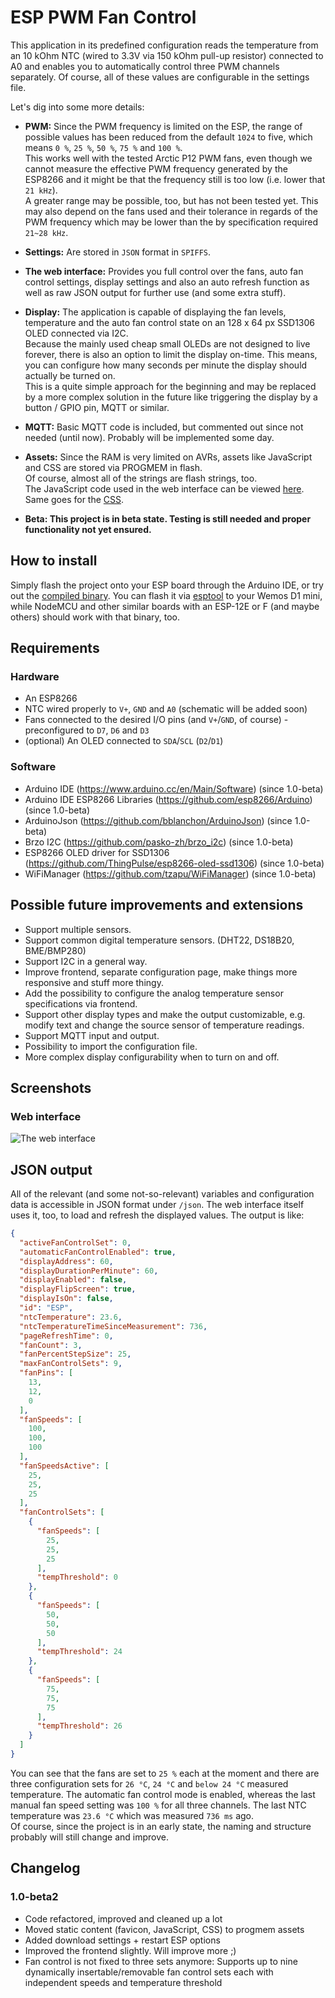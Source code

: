 # ESP PWM Fan Control
This application in its predefined configuration reads the temperature from an 10 kOhm NTC (wired to 3.3V via 150 kOhm pull-up resistor) connected to A0 and enables you to automatically control three PWM channels separately. Of course, all of these values are configurable in the settings file.

Let's dig into some more details:

- **PWM:** Since the PWM frequency is limited on the ESP, the range of possible values has been reduced from the default `1024` to five, which means `0 %`, `25 %`, `50 %`, `75 %` and `100 %`.  
This works well with the tested Arctic P12 PWM fans, even though we cannot measure the effective PWM frequency generated by the ESP8266 and it might be that the frequency still is too low (i.e. lower that `21 kHz`).  
A greater range may be possible, too, but has not been tested yet. This may also depend on the fans used and their tolerance in regards of the PWM frequency which may be lower than the by specification required `21~28 kHz`.

- **Settings:** Are stored in `JSON` format in `SPIFFS`.

- **The web interface:** Provides you full control over the fans, auto fan control settings, display settings and also an auto refresh function as well as raw JSON output for further use (and some extra stuff).

- **Display:** The application is capable of displaying the fan levels, temperature and the auto fan control state on an 128 x 64 px SSD1306 OLED connected via I2C.  
Because the mainly used cheap small OLEDs are not designed to live forever, there is also an option to limit the display on-time. This means, you can configure how many seconds per minute the display should actually be turned on.   
This is a quite simple approach for the beginning and may be replaced by a more complex solution in the future like triggering the display by a button / GPIO pin, MQTT or similar.

- **MQTT:** Basic MQTT code is included, but commented out since not needed (until now). Probably will be implemented some day.

- **Assets:** Since the RAM is very limited on AVRs, assets like JavaScript and CSS are stored via PROGMEM in flash.  
Of course, almost all of the strings are flash strings, too.  
The JavaScript code used in the web interface can be viewed [here](https://github.com/faeibson/ESPPWMFanControl/blob/master/assets/main.js). Same goes for the [CSS](https://github.com/faeibson/ESPPWMFanControl/blob/master/assets/main.css).

- **Beta: This project is in beta state. Testing is still needed and proper functionality not yet ensured.**

## How to install

Simply flash the project onto your ESP board through the Arduino IDE, or try out the [compiled binary](https://github.com/faeibson/ESPPWMFanControl/releases). You can flash it via [esptool](https://github.com/espressif/esptool) to your Wemos D1 mini, while NodeMCU and other similar boards with an ESP-12E or F (and maybe others) should work with that binary, too.

## Requirements

### Hardware
- An ESP8266
- NTC wired properly to `V+`, `GND` and `A0` (schematic will be added soon)
- Fans connected to the desired I/O pins (and `V+`/`GND`, of course) - preconfigured to `D7`, `D6` and `D3`
- (optional) An OLED connected to `SDA`/`SCL` (`D2`/`D1`)

### Software
- Arduino IDE (https://www.arduino.cc/en/Main/Software) (since 1.0-beta)
- Arduino IDE ESP8266 Libraries (https://github.com/esp8266/Arduino) (since 1.0-beta)
- ArduinoJson (https://github.com/bblanchon/ArduinoJson) (since 1.0-beta)
- Brzo I2C (https://github.com/pasko-zh/brzo_i2c) (since 1.0-beta)
- ESP8266 OLED driver for SSD1306 (https://github.com/ThingPulse/esp8266-oled-ssd1306) (since 1.0-beta)
- WiFiManager (https://github.com/tzapu/WiFiManager) (since 1.0-beta)
<!-- - ESP8266FS Plugin (https://github.com/esp8266/arduino-esp8266fs-plugin) (since 1.0-beta2)-->

<!-- ## Work in progress
- -->

## Possible future improvements and extensions

- Support multiple sensors.
- Support common digital temperature sensors. (DHT22, DS18B20, BME/BMP280)
- Support I2C in a general way.
- Improve frontend, separate configuration page, make things more responsive and stuff more thingy.
- Add the possibility to configure the analog temperature sensor specifications via frontend.
- Support other display types and make the output customizable, e.g. modify text and change the source sensor of temperature readings.
- Support MQTT input and output.
- Possibility to import the configuration file.
- More complex display configurability when to turn on and off.

## Screenshots

### Web interface

![The web interface](https://github.com/faeibson/ESPPWMFanControl/raw/master/screenshots/web_interface_1.0beta2.png "The web interface")

## JSON output

All of the relevant (and some not-so-relevant) variables and configuration data is accessible in JSON format under `/json`. The web interface itself uses it, too, to load and refresh the displayed values. The output is like:
```json
{
  "activeFanControlSet": 0,
  "automaticFanControlEnabled": true,
  "displayAddress": 60,
  "displayDurationPerMinute": 60,
  "displayEnabled": false,
  "displayFlipScreen": true,
  "displayIsOn": false,
  "id": "ESP",
  "ntcTemperature": 23.6,
  "ntcTemperatureTimeSinceMeasurement": 736,
  "pageRefreshTime": 0,
  "fanCount": 3,
  "fanPercentStepSize": 25,
  "maxFanControlSets": 9,
  "fanPins": [
    13,
    12,
    0
  ],
  "fanSpeeds": [
    100,
    100,
    100
  ],
  "fanSpeedsActive": [
    25,
    25,
    25
  ],
  "fanControlSets": [
    {
      "fanSpeeds": [
        25,
        25,
        25
      ],
      "tempThreshold": 0
    },
    {
      "fanSpeeds": [
        50,
        50,
        50
      ],
      "tempThreshold": 24
    },
    {
      "fanSpeeds": [
        75,
        75,
        75
      ],
      "tempThreshold": 26
    }
  ]
}
```

You can see that the fans are set to `25 %` each at the moment and there are three configuration sets for `26 °C`, `24 °C` and `below 24 °C` measured temperature. The automatic fan control mode is enabled, whereas the last manual fan speed setting was `100 %` for all three channels. The last NTC temperature was `23.6 °C` which was measured `736 ms` ago.  
Of course, since the project is in an early state, the naming and structure probably will still change and improve.
<!-- ![JSON output](https://github.com/faeibson/ESPPWMFanControl/raw/master/screenshots/json_output_1.0beta2.png "JSON output") -->

## Changelog

### 1.0-beta2

- Code refactored, improved and cleaned up a lot
- Moved static content (favicon, JavaScript, CSS) to progmem assets
- Added download settings + restart ESP options
- Improved the frontend slightly. Will improve more ;)
- Fan control is not fixed to three sets anymore: Supports up to nine dynamically insertable/removable fan control sets each with independent speeds and temperature threshold
